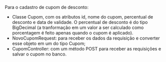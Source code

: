 Para o cadastro de cupom de desconto:

- Classe Cupom, com os atributos id, nome do cupom, percentual de desconto e data de validade.
O percentual de desconto é do tipo BigDecimal (a tranformação em um valor a ser calculado como porcentagem é feito apenas quando
o cupom é aplicado).
- NovoCupomRequest: para receber os dados da requisição e converter esse objeto em um do tipo Cupom;
- CupomController: com um método POST para receber as requisições e salvar o cupom no banco.